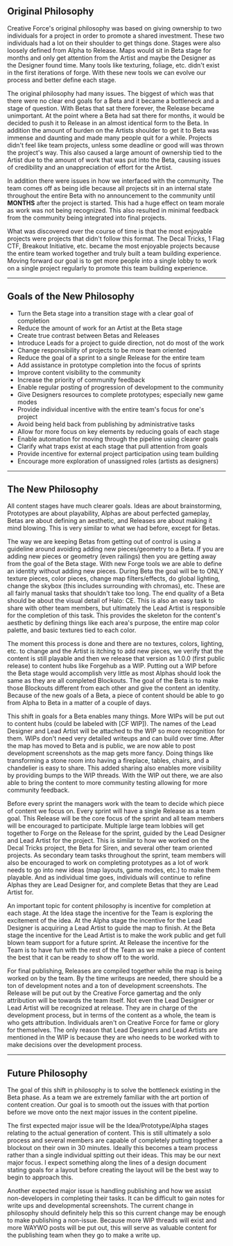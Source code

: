 Original Philosophy
---

Creative Force's original philosophy was based on giving ownership to two individuals for a project in order to promote a shared investment. These two individuals had a lot on their shoulder to get things done. Stages were also loosely defined from Alpha to Release. Maps would sit in Beta stage for months and only get attention from the Artist and maybe the Designer as the Designer found time. Many tools like texturing, foliage, etc. didn't exist in the first iterations of forge. With these new tools we can evolve our process and better define each stage.

The original philosophy had many issues. The biggest of which was that there were no clear end goals for a Beta and it became a bottleneck and a stage of question. With Betas that sat there forever, the Release became unimportant. At the point where a Beta had sat there for months, it would be decided to push it to Release in an almost identical form to the Beta. In addition the amount of burden on the Artists shoulder to get it to Beta was immense and daunting and made many people quit for a while. Projects didn't feel like team projects, unless some deadline or good will was thrown the project's way. This also caused a large amount of ownership tied to the Artist due to the amount of work that was put into the Beta, causing issues of credibility and an unappreciation of effort for the Artist.

In addition there were issues in how we interfaced with the community. The team comes off as being idle because all projects sit in an internal state throughout the entire Beta with no announcement to the community until **MONTHS** after the project is started. This had a huge effect on team morale as work was not being recognized. This also resulted in minimal feedback from the community being integrated into final projects.

What was discovered over the course of time is that the most enjoyable projects were projects that didn't follow this format. The Decal Tricks, 1 Flag CTF, Breakout Initiative, etc. became the most enjoyable projects because the entire team worked together and truly built a team building experience. Moving forward our goal is to get more people into a single lobby to work on a single project regularly to promote this team building experience.


---

Goals of the New Philosophy
---

 - Turn the Beta stage into a transition stage with a clear goal of completion
 - Reduce the amount of work for an Artist at the Beta stage
 - Create true contrast between Betas and Releases
 - Introduce Leads for a project to guide direction, not do most of the work
 - Change responsibility of projects to be more team oriented
 - Reduce the goal of a sprint to a single Release for the entire team
 - Add assistance in prototype completion into the focus of sprints
 - Improve content visibility to the community
 - Increase the priority of community feedback
 - Enable regular posting of progression of development to the community
 - Give Designers resources to complete prototypes; especially new game modes
 - Provide individual incentive with the entire team's focus for one's project
 - Avoid being held back from publishing by administrative tasks
 - Allow for more focus on key elements by reducing goals of each stage
 - Enable automation for moving through the pipeline using clearer goals
 - Clarify what traps exist at each stage that pull attention from goals
 - Provide incentive for external project participation using team building
 - Encourage more exploration of unassigned roles (artists as designers)


---

The New Philosophy
---

All content stages have much clearer goals. Ideas are about brainstorming, Prototypes are about playability, Alphas are about perfected gameplay, Betas are about defining an aesthetic, and Releases are about making it mind blowing. This is very similar to what we had before, except for Betas.

The way we are keeping Betas from getting out of control is using a guideline around avoiding adding new pieces/geometry to a Beta. If you are adding new pieces or geometry (even railings) then you are getting away from the goal of the Beta stage. With new Forge tools we are able to define an identity without adding new pieces. During Beta the goal will be to ONLY texture pieces, color pieces, change map filters/effects, do global lighting, change the skybox (this includes surrounding with chromas), etc. These are all fairly manual tasks that shouldn't take too long. The end quality of a Beta should be about the visual detail of Halo: CE. This is also an easy task to share with other team members, but ultimately the Lead Artist is responsible for the completion of this task. This provides the skeleton for the content's aesthetic by defining things like each area's purpose, the entire map color palette, and basic textures tied to each color.

The moment this process is done and there are no textures, colors, lighting, etc. to change and the Artist is itching to add new pieces, we verify that the content is still playable and then we release that version as 1.0.0 (first public release) to content hubs like Forgehub as a WIP. Putting out a WIP before the Beta stage would accomplish very little as most Alphas should look the same as they are all completed Blockouts. The goal of the Beta is to make those Blockouts different from each other and give the content an identity. Because of the new goals of a Beta, a piece of content should be able to go from Alpha to Beta in a matter of a couple of days.

This shift in goals for a Beta enables many things. More WIPs will be put out to content hubs (could be labeled with [CF WIP]). The names of the Lead Designer and Lead Artist will be attached to the WIP so more recognition for them. WIPs don't need very detailed writeups and can build over time. After the map has moved to Beta and is public, we are now able to post development screenshots as the map gets more fancy. Doing things like transforming a stone room into having a fireplace, tables, chairs, and a chandelier is easy to share. This added sharing also enables more visibility by providing bumps to the WIP threads. With the WIP out there, we are also able to bring the content to more community testing allowing for more community feedback.

Before every sprint the managers work with the team to decide which piece of content we focus on. Every sprint will have a single Release as a team goal. This Release will be the core focus of the sprint and all team members will be encouraged to participate. Multiple large team lobbies will get together to Forge on the Release for the sprint, guided by the Lead Designer and Lead Artist for the project. This is similar to how we worked on the Decal Tricks project, the Beta for Siren, and several other team oriented projects. As secondary team tasks throughout the sprint, team members will also be encouraged to work on completing prototypes as a lot of work needs to go into new ideas (map layouts, game modes, etc.) to make them playable. And as individual time goes, individuals will continue to refine Alphas they are Lead Designer for, and complete Betas that they are Lead Artist for.

An important topic for content philosophy is incentive for completion at each stage. At the Idea stage the incentive for the Team is exploring the excitement of the idea. At the Alpha stage the incentive for the Lead Designer is acquiring a Lead Artist to guide the map to finish. At the Beta stage the incentive for the Lead Artist is to make the work public and get full blown team support for a future sprint. At Release the incentive for the Team is to have fun with the rest of the Team as we make a piece of content the best that it can be ready to show off to the world.

For final publishing, Releases are compiled together while the map is being worked on by the team. By the time writeups are needed, there should be a ton of development notes and a ton of development screenshots. The Release will be put out by the Creative Force gamertag and the only attribution will be towards the team itself. Not even the Lead Designer or Lead Artist will be recognized at release. They are in charge of the development process, but in terms of the content as a whole, the team is who gets attribution. Individuals aren't on Creative Force for fame or glory for themselves. The only reason that Lead Designers and Lead Artists are mentioned in the WIP is because they are who needs to be worked with to make decisions over the development process.


---

Future Philosophy
---

The goal of this shift in philosophy is to solve the bottleneck existing in the Beta phase. As a team we are extremely familiar with the art portion of content creation. Our goal is to smooth out the issues with that portion before we move onto the next major issues in the content pipeline.

The first expected major issue will be the Idea/Prototype/Alpha stages relating to the actual generation of content. This is still ultimately a solo process and several members are capable of completely putting together a blockout on their own in 30 minutes. Ideally this becomes a team process rather than a single individual spitting out their ideas. This may be our next major focus. I expect something along the lines of a design document stating goals for a layout before creating the layout will be the best way to begin to approach this.

Another expected major issue is handling publishing and how we assist non-developers in completing their tasks. It can be difficult to gain notes for write ups and developmental screenshots. The current change in philosophy should definitely help this so this current change may be enough to make publishing a non-issue. Because more WIP threads will exist and more WAYWO posts will be put out, this will serve as valuable content for the publishing team when they go to make a write up.
